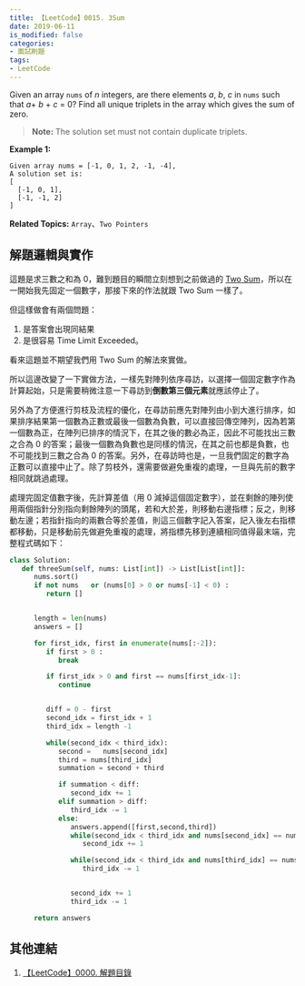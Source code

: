 ```yaml
---
title: 【LeetCode】0015. 3Sum
date: 2019-06-11
is_modified: false
categories:
- 面試刷題
tags:
- LeetCode
--- 
```


Given an array `nums` of _n_ integers, are there elements _a_, _b_, _c_ in `nums` such that _a_+ _b_ + _c_ = 0? Find all unique triplets in the array which gives the sum of zero.

<!--more-->
<p class="paragraph-spacing"></p>

>**Note:**
> The solution set must not contain duplicate triplets.

<p class="paragraph-spacing"></p>

**Example 1:**
```
Given array nums = [-1, 0, 1, 2, -1, -4],
A solution set is:
[
  [-1, 0, 1],
  [-1, -1, 2]
]
```

<p class="paragraph-spacing"></p>

**Related Topics:** `Array`、`Two Pointers`



## 解題邏輯與實作
這題是求三數之和為 0，難到題目的瞬間立刻想到之前做過的 [Two Sum](/LeetCode-0001-Two-Sum/)，所以在一開始我先固定一個數字，那接下來的作法就跟 Two Sum 一樣了。

但這樣做會有兩個問題：
1. 是答案會出現同結果
2. 是很容易 Time Limit Exceeded。

看來這題並不期望我們用 Two Sum 的解法來實做。

<p class="paragraph-spacing"></p> 

所以這邊改變了一下實做方法，一樣先對陣列依序尋訪，以選擇一個固定數字作為計算起始，只是需要稍微注意一下尋訪到**倒數第三個元素**就應該停止了。

另外為了方便進行剪枝及流程的優化，在尋訪前應先對陣列由小到大進行排序，如果排序結果第一個數為正數或最後一個數為負數，可以直接回傳空陣列，因為若第一個數為正，在陣列已排序的情況下，在其之後的數必為正，因此不可能找出三數之合為 0 的答案；最後一個數為負數也是同樣的情況，在其之前也都是負數，也不可能找到三數之合為 0 的答案。另外，在尋訪時也是，一旦我們固定的數字為正數可以直接中止了。除了剪枝外，還需要做避免重複的處理，一旦與先前的數字相同就跳過處理。

<p class="paragraph-spacing"></p> 

處理完固定值數字後，先計算差值（用 0 減掉這個固定數字），並在剩餘的陣列使用兩個指針分別指向剩餘陣列的頭尾，若和大於差，則移動右邊指標；反之，則移動左邊；若指針指向的兩數合等於差值，則這三個數字記入答案，記入後左右指標都移動，只是移動前先做避免重複的處理，將指標先移到連續相同值得最末端，完整程式碼如下：

```python
class Solution:
   def threeSum(self, nums: List[int]) -> List[List[int]]:
      nums.sort()
      if not nums   or (nums[0] > 0 or nums[-1] < 0) :
         return []


      length = len(nums)
      answers = []

      for first_idx, first in enumerate(nums[:-2]):
         if first > 0 :
            break 

         if first_idx > 0 and first == nums[first_idx-1]:
            continue


         diff = 0 - first
         second_idx = first_idx + 1
         third_idx = length -1	

         while(second_idx < third_idx): 
            second =   nums[second_idx] 
            third = nums[third_idx]
            summation = second + third   

            if summation < diff:
               second_idx += 1
            elif summation > diff:
               third_idx -= 1
            else:				
               answers.append([first,second,third]) 
               while(second_idx < third_idx and nums[second_idx] == nums[second_idx+1]):
                  second_idx += 1

               while(second_idx < third_idx and nums[third_idx] == nums[third_idx-1]):
                  third_idx -= 1


               second_idx += 1
               third_idx -= 1

      return answers
```



## 其他連結
1. [【LeetCode】0000. 解題目錄](/LeetCode-0000-Contents/)